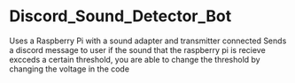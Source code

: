 # Discord_Sound_Detector_Bot
Uses a Raspberry Pi with a sound adapter and transmitter connected
Sends a discord message to user if the sound that the raspberry pi is recieve excceds a certain threshold, you are able to change the threshold by changing the voltage in the code
